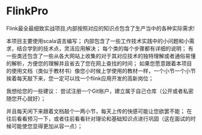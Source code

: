# FlinkPro
Flink最全最细致实战项目,内部按照对应的知识点包含了生产当中的各种实际需求!

本项目主要使用scala语言编写；
内部包含了一些工作技术实践中的小问题和小需求，结合学到的技术点，灵活应用解决；
每个类的每个步骤都有详细的说明；
有一些类还包含了一些从各大网站上收集的对于其对应技术的独特理解或者通俗易懂的解析，方便您的理解并且省去了您在网上查找的时间；
如果您愿意跟着本项目的使用文档（类似于教材书）像您小时候上学使用的教材一样，一个小节一个小节挨着每天敲下来，您一定可以找一个flink应用开发的高新岗位；

我想给您的一些建议：
尝试注册一个Git账户，建立属于自己仓库（公开或者私密随您开心就好）；

并且每天闲下来跟着文档敲个一两小节，每天上传的快感可能让您欲罢不能；
在往后看看预习一下，或者往前看看针对理论和基础知识点进行巩固（这在面试的时候可能使您显得更加从容一点）；
